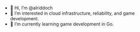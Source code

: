 - 👋 Hi, I’m @alriddoch
- 👀 I’m interested in cloud infrastructure, reliability, and game development.
- 🌱 I’m currently learning game development in Go.

<!---
alriddoch/alriddoch is a ✨ special ✨ repository because its `README.md` (this file) appears on your GitHub profile.
You can click the Preview link to take a look at your changes.
--->
